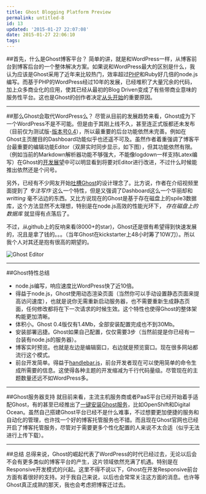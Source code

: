 ```yaml
---
title: Ghost Blogging Platform Preview
permalink: untitled-8
id: 13
updated: '2015-01-27 22:07:08'
date: 2015-01-27 22:06:10
tags:
---
```


##首先，什么是Ghost博客平台？
简单的讲，就是和WordPress一样，从博客前台到博客后台的一个整体解决方案。如果说和WordPress最大的区别是什么，我认为应该是Ghost采用了近年来比较热门，效率超过[PHP](http://www.appdynamics.com/blog/2013/10/17/an-example-of-how-node-js-is-faster-than-php/)和Ruby好几倍的node.js编写。而基于PHP的WordPress经过10年的发展，已经堆积了大量冗余的代码，加上众多商业化的应用，使其已经从最初的Blog Driven变成了有些带商业意味的服务性平台。这也是Ghost的创作者决定[从头开始](https://ghost.org)的重要原因。

---

##那么Ghost会取代WordPress么？
尽管从目前的发展趋势来看，Ghost成为下一个WordPress不是不可能。但是由于其刚上线不久，甚至连正式版都还未发布（目前仅为测试版-[版本号0.4](https://github.com/TryGhost/Ghost)），所以最重要的后台功能依然未完善。例如在Ghost主页醒目的Dashboard功能似乎也还遥不可及。虽然作者着重强调了博客平台最重要的编辑功能Editor（双屏实时同步显示，如下图），但其功能依然有限。（例如当前的Markdown解析器功能不够强大，不能像logdown一样支持Latex编写）在Ghost的[开发展望](https://github.com/TryGhost/Ghost/wiki/Planned-Features)中可以明显看到将要对Editor进行改进，不过什么时候能推出依然还是个问号。

另外，已经有不少网友开始[吐槽Ghost](http://www.technologyreview.com/view/514451/ghosts-blogging-dashboard-doesnt-need-to-exist/)的设计理念了。比方说，作者在介绍视频里面提到了 *专注写作* 这么一个特性，但是又强调了Dashboard这么一个华丽却和 *writting* 毫不沾边的东西。又比方说现在的Ghost是基于存在磁盘上的spile3数据库，这个方法显然不太理想，特别是在node.js高效的性能光环下， *存在磁盘上的数据库* 就显得有点落后了。

不过，从github上的反响来看(8000+的star)，Ghost还是很有希望得到快速发展的，况且是拿了钱的。。。（当年Ghost在kickstarter上48小时筹了10W刀）。所以我个人对其还是抱有很高的期望的。

<img class="center" src="http://user-image.logdown.io/user/6437/blog/6426/post/177149/heixq4LxTnGqYNqFYqOw_Screen%20Shot%202014-01-24%20at%202.16.51%20am.png" alt="Ghost Editor">

---

##Ghost特性总结
+ node.js编写，响应速度比WordPress快了近10倍。
+ 得益于node.js，Ghost使用动态渲染页面（当然你可以手动设置静态页面来提高访问速度），也就是说你无需重新启动服务器，也不需要重新生成静态页面，任何修改都将在下一次请求的时候生效。这个特性也使得Ghost的整体架构能更加清晰。
+ 体积小。Ghost 0.4版仅有1.4Mb，全部安装配置完成也不到30Mb。
+ 安装部署迅捷。Ghost如果自己配置，仅仅需要3步（当然前提是你已经有一台装有node.js的服务器）。
+ 博客实时预览。也就是左边是编辑窗口，右边就是预览窗口。现在很多网站都流行这个模式。
+ 前台开发简单。得益于[handlebar.js](http://handlebarsjs.com)，前台开发者现在可以使用简单的命令生成所需要的信息。这使得各种主题的开发缩减为千行代码量级。尽管现在的主题数量还远不如WordPress多。

---

##Ghost服务器支持
就目前来看，主流主机服务商或者PaaS平台已经开始着手适配Ghost，有的甚至已经推出了[一键安装Ghost服务](https://www.runkite.com)，比如OpenShift和Digital Ocean。虽然自己搭建Ghost平台已经不是什么难事，不过想要更加便捷的服务和自动化的管理，也许找一个好的博客托管服务也不错。而且现在Ghost官网也已经开启了博客托管服务，尽管对于需要更多个性化配置的人来说不太合适（似乎无法进行上传下载）。

---

##总结
总得来说，Ghost的崛起代表了WordPress的时代已经过去，无论以后会不会有更多类似的博客平台的产生，这片领域依然充满了机遇。特别是在Responsive开发模式的兴起。这里不得不说以下，Ghost在开发Responsive前台方面有着很好的支持。对于我自己来说，以后也会常常关注这方面的消息。也许等Ghost真正成熟的那天，我也会考虑把博客迁过去。